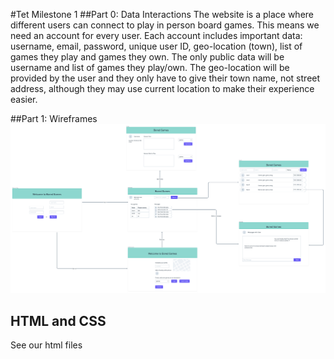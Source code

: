 #Tet Milestone 1
##Part 0: Data Interactions
The website is a place where different users can connect to play in person board games.
This means we need an account for every user.
Each account includes important data: username, email, password,
unique user ID, geo-location (town), list of games they play and games they own.
The only public data will be username and list of games they play/own.
The geo-location will be provided by the user and they only have to give their town name,
not street address, although they may use current location to make their experience easier.</p>
##Part 1: Wireframes
![Board of frames](boredgames@2x.png)
<h2>HTML and CSS</h2>
See our html files